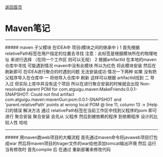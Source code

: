 [返回首页](/README.md)

# Maven笔记
<hr>
##### maven 子父模块
在IDEA中 项目(模块之间的继承中 )
1 首先根据 relativePath标签在用户指定的位置去寻找  注意：此标签是根据模块所在的物理地址 来进行选择 （在同一个工作区 则可以无视）
2  根据artifactId 在本地的maven仓库中寻找 可能遇到情况 maven中没有此模块 所以为红色 将此模块安装 然后在刷新即可
在IDEA进行聚合的时遇到问题 无法安装成功  情况一下两种 如果 没有把父程序导入在仓库中  一 将他导入仓库中 刷新 这样可以根据  artifactId找到 二 导入过 但实际上库中并没有这个项目 所以在进行聚合安装的时候就会出现   Non-resolvable parent POM for com.atguigu.maven:MakeFriends:0.0.1-SNAPSHOT: Could not find artifact com.atguigu.maven:mavenGun:pom:0.0.1-SNAPSHOT and 'parent.relativePath' points at wrong local POM @ line 11, column 13 -> [Help 2]的错误 解决方法 通过  relativePath标签在当前工作区中找到父程序的pom 即可 进行 聚合安装
聚合安装 会先从 父程序 然后到被依赖的程序 到依赖程序 设计的比较人性 哈哈
<hr>
##### 用maven跑web项目的大概流程
首先通过maven命令将javaweb项目打包成war 然后将maven项目的trager文件的war给他添加tomcat输出环境 然后 运行 当有修改时 首先complie 后 在通过 重新部署来修改代码